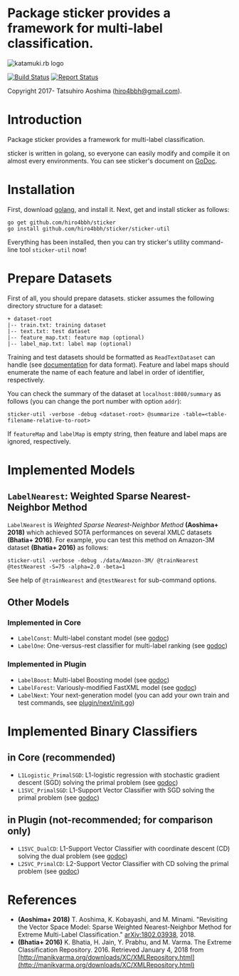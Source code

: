 # Package sticker provides a framework for multi-label classification.
![katamuki.rb logo](https://rawgit.com/hiro4bbh/sticker/master/logo.svg)

[![Build Status](https://travis-ci.org/hiro4bbh/sticker.svg?branch=master)](https://travis-ci.org/hiro4bbh/sticker)
[![Report Status](https://goreportcard.com/badge/github.com/hiro4bbh/sticker)](https://goreportcard.com/report/github.com/hiro4bbh/sticker)

Copyright 2017- Tatsuhiro Aoshima (hiro4bbh@gmail.com).

# Introduction
Package sticker provides a framework for multi-label classification.

sticker is written in golang, so everyone can easily modify and compile it on almost every environments.
You can see sticker's document on [GoDoc](https://godoc.org/github.com/hiro4bbh/sticker).

# Installation
First, download [golang](https://golang.org/), and install it.
Next, get and install sticker as follows:

```
go get github.com/hiro4bbh/sticker
go install github.com/hiro4bbh/sticker/sticker-util
```

Everything has been installed, then you can try sticker's utility command-line tool `sticker-util` now!

# Prepare Datasets
First of all, you should prepare datasets.
sticker assumes the following directory structure for a dataset:

```
+ dataset-root
|-- train.txt: training dataset
|-- text.txt: test dataset
|-- feature_map.txt: feature map (optional)
|-- label_map.txt: label map (optional)
```

Training and test datasets should be formatted as `ReadTextDataset` can handle (see [documentation](https://godoc.org/github.com/hiro4bbh/sticker#ReadTextDataset) for data format).
Feature and label maps should enumerate the name of each feature and label in order of identifier, respectively.

You can check the summary of the dataset at `localhost:8080/summary` as follows (you can change the port number with option `addr`):

```
sticker-util -verbose -debug <dataset-root> @summarize -table=<table-filename-relative-to-root>
```

If `featureMap` and `labelMap` is empty string, then feature and label maps are ignored, respectively.

# Implemented Models
## `LabelNearest`: Weighted Sparse Nearest-Neighbor Method
`LabelNearest` is _Weighted Sparse Nearest-Neighbor Method_ __(Aoshima+ 2018)__ which achieved SOTA performances on several XMLC datasets __(Bhatia+ 2016)__.
For example, you can test this method on Amazon-3M dataset __(Bhatia+ 2016)__ as follows:

```
sticker-util -verbose -debug ./data/Amazon-3M/ @trainNearest @testNearest -S=75 -alpha=2.0 -beta=1
```

See help of `@trainNearest` and `@testNearest` for sub-command options.

## Other Models
### Implemented in Core
- `LabelConst`: Multi-label constant model (see [godoc](https://godoc.org/github.com/hiro4bbh/sticker#LabelConst))
- `LabelOne`: One-versus-rest classifier for multi-label ranking (see [godoc](https://godoc.org/github.com/hiro4bbh/sticker#LabelOne))

### Implemented in Plugin
- `LabelBoost`: Multi-label Boosting model (see [godoc](https://godoc.org/github.com/hiro4bbh/sticker/plugin#LabelBoost))
- `LabelForest`: Variously-modified FastXML model (see [godoc](https://godoc.org/github.com/hiro4bbh/sticker/plugin#LabelForest))
- `LabelNext`: Your next-generation model (you can add your own train and test commands, see [plugin/next/init.go](https://github.com/hiro4bbh/sticker/blob/master/plugin/next/init.go))

# Implemented Binary Classifiers
## in Core (recommended)
- `L1Logistic_PrimalSGD`: L1-logistic regression with stochastic gradient descent (SGD) solving the primal problem (see [godoc](https://godoc.org/github.com/hiro4bbh/sticker#BinaryClassifierTrainer_L1Logistic_PrimalSGD))
- `L1SVC_PrimalSGD`: L1-Support Vector Classifier with SGD solving the primal problem (see [godoc](https://godoc.org/github.com/hiro4bbh/sticker#BinaryClassifierTrainer_L1SVC_PrimalSGD))

## in Plugin (not-recommended; for comparison only)
- `L1SVC_DualCD`: L1-Support Vector Classifier with coordinate descent (CD) solving the dual problem (see [godoc](https://godoc.org/github.com/hiro4bbh/sticker/plugin#BinaryClassifierTrainer_L1SVC_DualCD))
- `L2SVC_PrimalCD`: L2-Support Vector Classifier with CD solving the primal problem (see [godoc](https://godoc.org/github.com/hiro4bbh/sticker/plugin#BinaryClassifierTrainer_L2SVC_PrimalCD))

# References
- __(Aoshima+ 2018)__ T. Aoshima, K. Kobayashi, and M. Minami. "Revisiting the Vector Space Model: Sparse Weighted Nearest-Neighbor Method for Extreme Multi-Label Classification." [arXiv:1802.03938](https://arxiv.org/abs/1802.03938), 2018.
- __(Bhatia+ 2016)__ K. Bhatia, H. Jain, Y. Prabhu, and M. Varma. The Extreme Classification Repository. 2016. Retrieved January 4, 2018 from [http://manikvarma.org/downloads/XC/XMLRepository.html](http://manikvarma.org/downloads/XC/XMLRepository.html)
